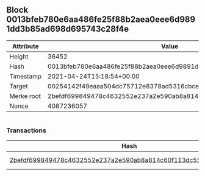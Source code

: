 ## Block 0013bfeb780e6aa486fe25f88b2aea0eee6d9891dd3b85ad698d695743c28f4e

Attribute | Value
--- | ---
Height | 36452
Hash | 0013bfeb780e6aa486fe25f88b2aea0eee6d9891dd3b85ad698d695743c28f4e
Timestamp | 2021-04-24T15:18:54+00:00
Target | 00254142f49eaaa504dc75712e8378ad5316cbcead634704b3734b6271167cc4
Merke root | 2befdf699849478c4632552e237a2e590ab8a814c60f113dc55d60eb023af7d7
Nonce | 4087236057

```

```

### Transactions

Hash | Amount
--- | ---
[2befdf699849478c4632552e237a2e590ab8a814c60f113dc55d60eb023af7d7](2befdf699849478c4632552e237a2e590ab8a814c60f113dc55d60eb023af7d7.md) | 10.00000000 SKEPTI 

